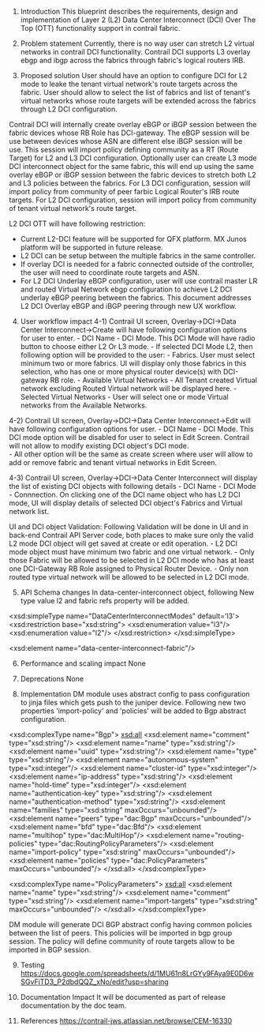 1. Introduction
This blueprint describes the requirements, design and implementation of Layer 2 (L2) Data Center Interconnect (DCI) Over The Top (OTT) functionality support in contrail fabric.

2. Problem statement
Currently, there is no way user can stretch L2 virtual networks in contrail DCI functionality. Contrail DCI supports L3 overlay ebgp and ibgp across the fabrics through fabric's logical routers IRB. 

3. Proposed solution
User should have an option to configure DCI for L2 mode to leake the tenant virtual network's route targets across the fabric. User should allow to select the list of fabrics and list of tenant's virtual networks whose route targets will be extended across the fabrics through L2 DCI configuration. 
 
Contrail DCI will internally create overlay eBGP or iBGP session between the fabric devices whose RB Role has DCI-gateway. The eBGP session will be use between devices whose ASN are different else iBGP session will be use. This session will import policy defining community as a RT (Route Target) for L2 and L3 DCI configuration. Optionally user can create L3 mode DCI interconnect object for the same fabric, this will end up using the same overlay eBGP or iBGP session between the fabric devices to stretch both L2 and L3 policies between the fabrics. For L3 DCI configuration, session will import policy from community of peer farbic Logical Router's IRB route targets. For L2 DCI configuration, session will import policy from community of tenant virtual network's route target.

L2 DCI OTT will have following restriction:
- Current L2-DCI feature will be supported for QFX platform. MX Junos platform will be supported in future release.
- L2 DCI can be setup between the multiple fabrics in the same controller.
- If overlay DCI is needed for a fabric connected outside of the controller, the user will need to coordinate route targets and ASN.
- For L2 DCI Underlay eBGP configuration, user will use contrail master LR and routed Virtual Network ebgp configuration to achieve L2 DCI underlay eBGP peering between the fabrics. This document addresses L2 DCI Overlay eBGP and iBGP peering through new UX workflow.
 
4. User workflow impact
4-1) Contrail UI screen, Overlay->DCI->Data Center Interconnect->Create will have following configuration options for user to enter.
       - DCI Name
       - DCI Mode. This DCI Mode will have radio button to choose either L2 Or L3 mode. 
       - If selected DCI Mode L2, then following option will be provided to the user:
            - Fabrics. User must select minimum two or more fabrics. UI will display only those fabrics in this selection, who has one or more physical router device(s) with DCI-gateway RB role.
            - Available Virtual Networks - All Tenant created Virtual network excluding Routed Virtual network will be displayed here.
             -Selected Virtual Networks - User will select one or mode Virtual networks from the Available Networks.

4-2) Contrail UI screen, Overlay->DCI->Data Center Interconnect->Edit will have following configuration options for user.
       - DCI Name
       - DCI Mode. This DCI mode option will be disabled for user to select in Edit Screen. Contrail will not allow to modify existing DCI object's DCI mode.  
       - All other option will be the same as create screen where user will allow to add or remove fabric and tenant virtual networks in Edit Screen.
       
4-3) Contrail UI screen, Overlay->DCI->Data Center Interconnect will display the list of existing DCI objects with following details
       - DCI Name
       - DCI Mode
       - Connnection.
     On clicking one of the DCI name object who has L2 DCI mode, UI will display details of selected DCI object's Fabrics and Virtual network list.

UI and DCI object Validation:
Following Validation will be done in UI and in back-end Contrail API Server code, both places to make sure only the valid L2 mode DCI object will get saved at create or edit operation.
    - L2 DCI mode object must have minimum two fabric and one virtual network.
    - Only those Fabric will be allowed to be selected in L2 DCI mode who has at least one DCI-Gateway RB Role assigned to Physical Router Device.
    - Only non routed type virtual network will be allowed to be selected in L2 DCI mode.  

5. API Schema changes
In data-center-interconnect object, following New type value l2 and fabric refs property will be added. 

<xsd:simpleType name="DataCenterInterconnectModes" default='l3'>
     <xsd:restriction base="xsd:string">
         <xsd:enumeration value="l3"/>
         <xsd:enumeration value="l2"/>
     </xsd:restriction>
</xsd:simpleType>

<xsd:element name="data-center-interconnect-fabric"/>
<!--#IFMAP-SEMANTICS-IDL
          Link('data-center-interconnect-fabric',
             'data-center-interconnect', 'fabric', ['ref'], 'optional', 'CRUD',
             'Reference to fabric, this link enables to identify which fabric this DCI belongs to. This refs used for l2 mode inter-fabric dci') -->

6. Performance and scaling impact
None

7. Deprecations
None

9. Implementation
DM module uses abstract config to pass configuration to jinja files which gets push to the juniper device. Following new two properties 'import-policy' and 'policies' will be added to Bgp abstract configuration.

<xsd:complexType name="Bgp">
    <xsd:all>
       <xsd:element name="comment" type="xsd:string"/>
       <xsd:element name="name" type="xsd:string"/>
       <xsd:element name="uuid" type="xsd:string"/>
       <xsd:element name="type" type="xsd:string"/>
       <xsd:element name="autonomous-system" type="xsd:integer"/>
       <xsd:element name="cluster-id" type="xsd:integer"/>
       <xsd:element name="ip-address" type="xsd:string"/>
       <xsd:element name="hold-time" type="xsd:integer"/>
       <xsd:element name="authentication-key" type="xsd:string"/>
       <xsd:element name="authentication-method" type="xsd:string"/>
       <xsd:element name="families" type="xsd:string" maxOccurs="unbounded"/>
       <xsd:element name="peers" type="dac:Bgp" maxOccurs="unbounded"/>
       <xsd:element name="bfd" type="dac:Bfd"/>
       <xsd:element name="multihop" type="dac:MultiHop"/>
       <xsd:element name="routing-policies" type="dac:RoutingPolicyParameters"/>
       <xsd:element name="import-policy" type="xsd:string" maxOccurs="unbounded"/>
       <xsd:element name="policies" type="dac:PolicyParameters" maxOccurs="unbounded"/>
    </xsd:all>
</xsd:complexType>

<xsd:complexType name="PolicyParameters">
    <xsd:all>
        <xsd:element name="name" type="xsd:string"/>
        <xsd:element name="comment" type="xsd:string"/>
        <xsd:element name="import-targets" type="xsd:string" maxOccurs="unbounded"/>
    </xsd:all>
</xsd:complexType>

DM module will generate DCI BGP abstract config having common policies between the list of peers. This policies will be imported in bgp group session. The policy will define community of route targets allow to be imported in BGP session. 

9. Testing
https://docs.google.com/spreadsheets/d/1MU61n8LrGYy9FAya9E0D6wSGvFiTD3_P2dbdQQZ_xNo/edit?usp=sharing

10. Documentation Impact
It will be documented as part of release documentation by the doc team.

11. References
https://contrail-jws.atlassian.net/browse/CEM-16330
